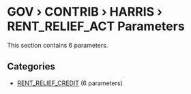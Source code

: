 # GOV › CONTRIB › HARRIS › RENT_RELIEF_ACT Parameters

This section contains 6 parameters.

## Categories

- [RENT_RELIEF_CREDIT](rent_relief_credit/index.md) (6 parameters)
